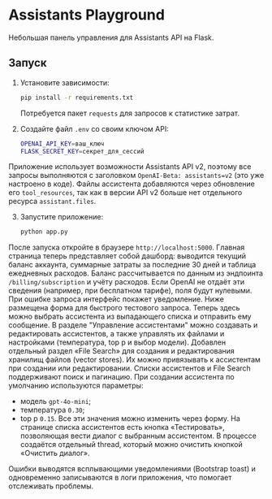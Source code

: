 # Assistants Playground

Небольшая панель управления для Assistants API на Flask.

## Запуск

1. Установите зависимости:
   ```bash
   pip install -r requirements.txt
   ```
   Потребуется пакет `requests` для запросов к статистике затрат.

2. Создайте файл `.env` со своим ключом API:
   ```bash
   OPENAI_API_KEY=ваш_ключ
   FLASK_SECRET_KEY=секрет_для_сессий
   ```

Приложение использует возможности Assistants API v2, поэтому все запросы выполняются
с заголовком `OpenAI-Beta: assistants=v2` (это уже настроено в коде).
Файлы ассистента добавляются через обновление его `tool_resources`, так как в
версии API v2 больше нет отдельного ресурса `assistant.files`.

3. Запустите приложение:
   ```bash
   python app.py
   ```

После запуска откройте в браузере `http://localhost:5000`.
Главная страница теперь представляет собой дашборд: выводится текущий баланс
аккаунта, суммарные затраты за последние 30 дней и таблица ежедневных расходов.
Баланс рассчитывается по данным из эндпоинта `/billing/subscription` и учёту
расходов. Если OpenAI не отдаёт эти сведения (например, при бесплатном тарифе),
поля будут нулевыми. При ошибке запроса интерфейс покажет уведомление.
Ниже размещена форма для быстрого тестового запроса. Теперь здесь можно
выбрать ассистента из выпадающего списка и отправить ему сообщение.
В разделе "Управление ассистентами" можно создавать и редактировать ассистентов,
а также управлять их файлами и настройками (температура, top p и выбор модели).
Добавлен отдельный раздел «File Search» для создания и редактирования хранилищ
файлов (vector stores). Их можно привязывать к ассистентам при создании или
редактировании.
Списки ассистентов и File Search поддерживают поиск и пагинацию.
При создании ассистента по умолчанию используются параметры:
- модель `gpt-4o-mini`;
- температура `0.30`;
- top p `0.15`.
Все эти значения можно изменить через форму.
На странице списка ассистентов есть кнопка «Тестировать», позволяющая вести
диалог с выбранным ассистентом. В процессе создаётся отдельный thread, который
можно очистить кнопкой «Очистить диалог».

Ошибки выводятся всплывающими уведомлениями (Bootstrap toast) и одновременно
записываются в логи приложения, что помогает отслеживать проблемы.
